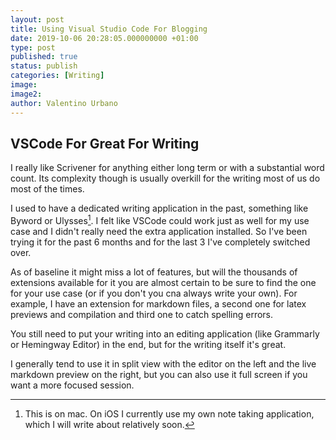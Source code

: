 ```yaml
---
layout: post
title: Using Visual Studio Code For Blogging
date: 2019-10-06 20:28:05.000000000 +01:00
type: post
published: true
status: publish
categories: [Writing]
image:
image2:
author: Valentino Urbano
---
```


## VSCode For Great For Writing

I really like Scrivener for anything either long term or with a substantial word count. Its complexity though is usually overkill for the writing most of us do most of the times.

I used to have a dedicated writing application in the past, something like Byword or Ulysses[^1]. I felt like VSCode could work just as well for my use case and I didn't really need the extra application installed. So I've been trying it for the past 6 months and for the last 3 I've completely switched over.

As of baseline it might miss a lot of features, but will the thousands of extensions available for it you are almost certain to be sure to find the one for your use case (or if you don't you cna always write your own). For example, I have an extension for markdown files, a second one for latex previews and compilation and third one to catch spelling errors.

You still need to put your writing into an editing application (like Grammarly or Hemingway Editor) in the end, but for the writing itself it's great.

I generally tend to use it in split view with the editor on the left and the live markdown preview on the right, but you can also use it full screen if you want a more focused session.

[^1]: This is on mac. On iOS I currently use my own note taking application, which I will write about relatively soon.
